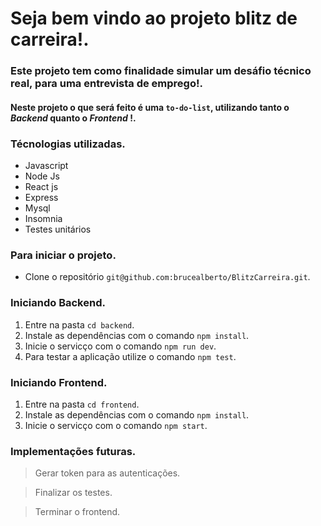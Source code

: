 # Seja bem vindo ao projeto blitz de carreira!.

### Este projeto tem como finalidade simular um desáfio técnico real, para uma entrevista de emprego!.

#### Neste projeto o que será feito é uma `to-do-list`, utilizando tanto o *Backend* quanto o *Frontend* !.

### Técnologias utilizadas.

- Javascript
- Node Js
- React js
- Express
- Mysql
- Insomnia
- Testes unitários

### Para iniciar o projeto.
- Clone o repositório `git@github.com:brucealberto/BlitzCarreira.git`.

### Iniciando Backend.

1. Entre na pasta `cd backend`.
2. Instale as dependências com o comando `npm install`.
3. Inicie o servicço com o comando `npm run dev`.
4. Para testar a aplicação utilize o comando `npm test`.

### Iniciando Frontend.

1. Entre na pasta `cd frontend`.
2. Instale as dependências com o comando `npm install`.
3. Inicie o servicço com o comando `npm start`.

### Implementações futuras.
> Gerar token para as autenticações.

> Finalizar os testes.

> Terminar o frontend.
